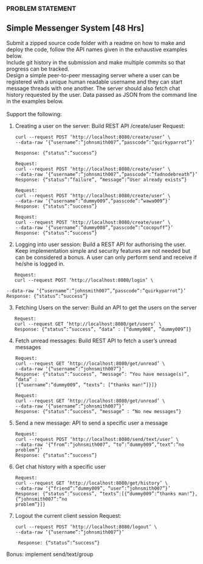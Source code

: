 ### PROBLEM STATEMENT

## Simple Messenger System [48 Hrs]

Submit a zipped source code folder with a readme on how to make and deploy the code,
follow the API names given in the exhaustive examples below. <br>
Include git history in the submission and make multiple commits so that progress can be
tracked.<br>
Design a simple peer-to-peer messaging server where a user can be registered with a
unique human readable username and they can start message threads with one another.
The server should also fetch chat history requested by the user. Data passed as JSON from
the command line in the examples below.<br><br>
Support the following:
1. Creating a user on the server: Build REST API /create/user
   Request:
   ```
   curl --request POST ‘http://localhost:8080/create/user’ \
   --data-raw ‘{“username”:”johnsmith007”,”passcode”:”quirkyparrot”}’

   Response: {“status”:”success”}
   ```
   ```
   Request:
   curl --request POST ‘http://localhost:8080/create/user’ \
   --data-raw ‘{“username”:”johnsmith007”,”passcode”:”fadnodebreath”}’
   Response: {“status”:”failure”, “message”:”User already exists”}
   ```
   ```
   Request:
   curl --request POST ‘http://localhost:8080/create/user’ \
   --data-raw ‘{“username”:”dummy009”,”passcode”:”wawa009”}’
   Response: {“status”:”success”}
    ```
    ```
   Request:
   curl --request POST ‘http://localhost:8080/create/user’ \
   --data-raw ‘{“username”:”dummy008”,”passcode”:”cocopuff”}’
   Response: {“status”:”success”}
    ```
2. Logging into user session: Build a REST API for authorising the user. Keep
   implementation simple and security features are not needed but can be considered a
   bonus. A user can only perform send and receive if he/she is logged in.
```
   Request:
   curl --request POST ‘http://localhost:8080/login’ \

--data-raw ‘{“username”:”johnsmith007”,”passcode”:”quirkyparrot”}’
Response: {“status”:”success”}
```

3. Fetching Users on the server: Build an API to get the users on the server
```
   Request:
   curl --request GET ‘http://localhost:8080/get/users’ \
   Response: {“status”:”success”, “data” : [“dummy008”, ”dummy009”]}
   ```
4. Fetch unread messages: Build REST API to fetch a user’s unread messages
   ```
   Request:
   curl --request GET ‘http://localhost:8080/get/unread’ \
   --data-raw ‘{“username”:”johnsmith007”}’
   Response: {“status”:”success”, “message”: “You have message(s)”, “data” :
   [{“username”:”dummy009”, “texts”: [“thanks man!”]}]}
    ```
    ```
   Request:
   curl --request GET ‘http://localhost:8080/get/unread’ \
   --data-raw ‘{“username”:”johnsmith007”}’
   Response: {“status”:”success”, “message” : “No new messages”}
    ```
5. Send a new message: API to send a specific user a message 
    ```
   Request:
   curl --request POST ‘http://localhost:8080/send/text/user’ \
   --data-raw ‘{“from”:”johnsmith007”, “to”:”dummy009”,”text”:”no problem”}’
   Response: {“status”:”success”}
    ```

6. Get chat history with a specific user
    ```
   Request:
   curl --request GET ‘http://localhost:8080/get/history’ \
   --data-raw ‘{“friend”:”dummy009”, “user”:”johnsmith007”}’
   Response: {“status”:”success”, “texts”:[{“dummy009”:“thanks man!”},{”johnsmith007”:”no
   problem”}]}
   ```
7. Logout the current client session
   Request:
   ``` 
   curl --request POST ‘http://localhost:8080/logout’ \
   --data-raw ‘{“username”:”johnsmith007”}’

    Response: {“status”:”success”}
    ```


Bonus:
implement send/text/group